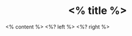 <grid drag="100 10" drop="top" align="center" pad="10px 20px">
 <h1><% title %></h1>
</grid>

<grid drag="100 60" drop="0 12" align="center">
  <% content %>
</grid>

<grid drag="47 20" drop="5 75" align="topleft">
  <%? left %>
</grid>

<grid drag="47 20" drop="52 75" align="topleft">
  <%? right %>
</grid>
